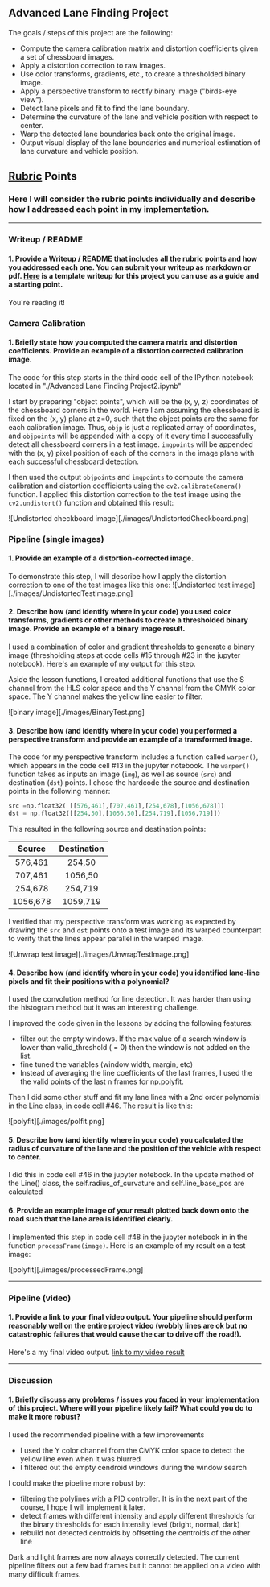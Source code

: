 ## Advanced Lane Finding Project


The goals / steps of this project are the following:

* Compute the camera calibration matrix and distortion coefficients given a set of chessboard images.
* Apply a distortion correction to raw images.
* Use color transforms, gradients, etc., to create a thresholded binary image.
* Apply a perspective transform to rectify binary image ("birds-eye view").
* Detect lane pixels and fit to find the lane boundary.
* Determine the curvature of the lane and vehicle position with respect to center.
* Warp the detected lane boundaries back onto the original image.
* Output visual display of the lane boundaries and numerical estimation of lane curvature and vehicle position.

[//]: # (Image References)

[image1]: ./examples/undistort_output.png "Undistorted"
[image2]: ./test_images/test1.jpg "Road Transformed"
[image3]: ./examples/binary_combo_example.jpg "Binary Example"
[image4]: ./examples/warped_straight_lines.jpg "Warp Example"
[image5]: ./examples/color_fit_lines.jpg "Fit Visual"
[image6]: ./examples/example_output.jpg "Output"
[video1]: ./project_video.mp4 "Video"

## [Rubric](https://review.udacity.com/#!/rubrics/571/view) Points

### Here I will consider the rubric points individually and describe how I addressed each point in my implementation.  

---

### Writeup / README

#### 1. Provide a Writeup / README that includes all the rubric points and how you addressed each one.  You can submit your writeup as markdown or pdf.  [Here](https://github.com/udacity/CarND-Advanced-Lane-Lines/blob/master/writeup_template.md) is a template writeup for this project you can use as a guide and a starting point.  

You're reading it!

### Camera Calibration

#### 1. Briefly state how you computed the camera matrix and distortion coefficients. Provide an example of a distortion corrected calibration image.

The code for this step starts in the third code cell of the IPython notebook located in "./Advanced Lane Finding Project2.ipynb"   

I start by preparing "object points", which will be the (x, y, z) coordinates of the chessboard corners in the world. Here I am assuming the chessboard is fixed on the (x, y) plane at z=0, such that the object points are the same for each calibration image.  Thus, `objp` is just a replicated array of coordinates, and `objpoints` will be appended with a copy of it every time I successfully detect all chessboard corners in a test image.  `imgpoints` will be appended with the (x, y) pixel position of each of the corners in the image plane with each successful chessboard detection.  

I then used the output `objpoints` and `imgpoints` to compute the camera calibration and distortion coefficients using the `cv2.calibrateCamera()` function.  I applied this distortion correction to the test image using the `cv2.undistort()` function and obtained this result: 

![Undistorted checkboard image][./images/UndistortedCheckboard.png]


### Pipeline (single images)

#### 1. Provide an example of a distortion-corrected image.

To demonstrate this step, I will describe how I apply the distortion correction to one of the test images like this one:
![Undistorted test image][./images/UndistortedTestImage.png]

#### 2. Describe how (and identify where in your code) you used color transforms, gradients or other methods to create a thresholded binary image.  Provide an example of a binary image result.

I used a combination of color and gradient thresholds to generate a binary image (thresholding steps at code cells #15  through #23 in the jupyter notebook).  Here's an example of my output for this step. 

Aside the lesson functions, I created additional functions that use the S channel from the HLS color space and the Y channel from the CMYK color space. The Y channel makes the yellow line easier to filter.

![binary image][./images/BinaryTest.png]

#### 3. Describe how (and identify where in your code) you performed a perspective transform and provide an example of a transformed image.

The code for my perspective transform includes a function called `warper()`, which appears in the code cell #13 in the jupyter notebook.  The `warper()` function takes as inputs an image (`img`), as well as source (`src`) and destination (`dst`) points.  I chose the hardcode the source and destination points in the following manner:

```python
src =np.float32( [[576,461],[707,461],[254,678],[1056,678]])
dst = np.float32([[254,50],[1056,50],[254,719],[1056,719]])
```

This resulted in the following source and destination points:

| Source        | Destination   | 
|:-------------:|:-------------:| 
| 576,461      | 254,50        | 
| 707,461      | 1056,50      |
| 254,678     | 254,719      |
| 1056,678      | 1059,719        |

I verified that my perspective transform was working as expected by drawing the `src` and `dst` points onto a test image and its warped counterpart to verify that the lines appear parallel in the warped image.

![Unwrap test image][./images/UnwrapTestImage.png]

#### 4. Describe how (and identify where in your code) you identified lane-line pixels and fit their positions with a polynomial?

I used the convolution method for line detection. It was harder than using the histogram method but it was an interesting challenge.

I improved the code given in the lessons by adding the following features:
* filter out the empty windows. If the max value of a search window is lower than valid_threshold ( = 0) then the window is not added on the list.
* fine tuned the variables (window width, margin, etc)
* Instead of averaging the line coefficients of the last frames, I used the the valid points of the last n frames for np.polyfit. 

Then I did some other stuff and fit my lane lines with a 2nd order polynomial in the Line class, in code cell #46. The result is like this:

![polyfit][./images/polfit.png]

#### 5. Describe how (and identify where in your code) you calculated the radius of curvature of the lane and the position of the vehicle with respect to center.

I did this in code cell #46 in the jupyter notebook.
In the update method of the Line() class, the self.radius_of_curvature and self.line_base_pos are calculated

#### 6. Provide an example image of your result plotted back down onto the road such that the lane area is identified clearly.

I implemented this step in code cell #48 in the jupyter notebook  in  in the function `processFrame(image)`.  Here is an example of my result on a test image:

![polyfit][./images/processedFrame.png]

---

### Pipeline (video)

#### 1. Provide a link to your final video output.  Your pipeline should perform reasonably well on the entire project video (wobbly lines are ok but no catastrophic failures that would cause the car to drive off the road!).

Here's a my final video output.
[link to my video result](./project_video_with_overlay.mp4)

---

### Discussion

#### 1. Briefly discuss any problems / issues you faced in your implementation of this project.  Where will your pipeline likely fail?  What could you do to make it more robust?

I used the recommended pipeline with a few improvements
* I used the Y color channel from the CMYK color space to detect the yellow line even when it was blurred
* I filtered out the empty cendroid windows during the window search
 
I could make the pipeline more robust by: 
* filtering the polylines with a PID controller. It is in the next part of the course, I hope I will implement it later. 
* detect frames with different intensity and apply different thresholds for the binary thresholds for each intensity level (bright, normal, dark)
* rebuild not detected centroids by offsetting the centroids of the other line

Dark and light frames are now always correctly detected. The current pipeline filters out a few bad frames but it cannot be applied on a video with many difficult frames.